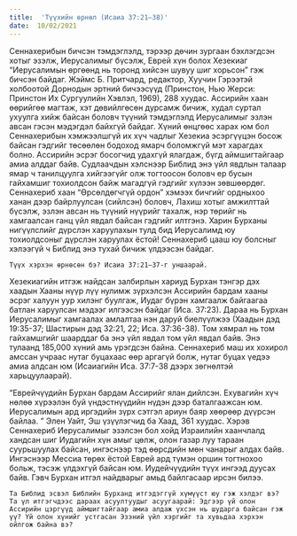 ```yaml
---
title:  'Түүхийн өрнөл (Исаиа 37:21–38)'
date:  10/02/2021
---
```


Сеннахерибын бичсэн тэмдэглэлд, тэрээр дөчин зургаан бэхлэгдсэн хотыг эзэлж, Иерусалимыг бүсэлж, Еврей хүн болох Хезекиаг “Иерусалимын өргөөнд нь торонд хийсэн шувуу шиг хорьсон” гэж бичсэн байдаг. Жэймс Б. Притчард, редактор, Хуучин Гэрээтэй холбоотой Дорнодын эртний бичээсүүд (Принстон, Нью Жерси: Принстон Их Сургуулийн Хэвлэл, 1969), 288 хуудас. Ассирийн хаан өөрийгөө магтаж, хэт дөвийлгөсөн дурсамж бичиж, худал суртал ухуулга хийж байсан боловч түүний тэмдэглэлд Иерусалимыг эзлэн авсан гэсэн мэдэгдэл байхгүй байдаг. Хүний өнцгөөс харах юм бол Сеннахерибын хэмжээлшгүй их хүч чадлыг Хезекиа эсэргүүцэн босож байсан гэдгийг төсөөлөн бодоход ямарч боломжгүй мэт харагдах болно. Ассирийн эсрэг босогчид удахгүй ялагдаж, бүгд аймшигтайгаар амиа алддаг байв. Судлаачдын хэлснээр Библид энэ үйл явдлын талаар ямар ч танилцуулга хийгээгүйг олж тогтоосон боловч ер бусын гайхамшиг тохиолдсон байж магадгүй гэдгийг хүлээн зөвшөөрдөг. Сеннахериб хаан “Өрсөлдөгчгүй ордон” хэмээх бичгийг ордныхоо ханан дээр байрлуулсан (сийлсэн) боловч, Лахиш хотыг амжилттай бүсэлж, эзлэн авсан нь түүний нүүрийг тахалж, нэр төрийг нь хамгаалсан ганц үйл явдал байсан гэдгийг илтгэнэ. Харин Бурханы нигүүлслийг дүрслэн харуулахын тулд бид Иерусалимд юу тохиолдсоныг дүрслэн харуулах ёстой! Сеннахериб цааш юу болсныг хэлээгүй ч Библид энэ тухай бичиж үлдээсэн байдаг.

`Түүх хэрхэн өрнөсөн бэ? Исаиа 37:21–37-г уншаарай.`

Хезекиагийн итгэж найдсан залбирлын хариуд Бурхан тэнгэр дэх хаадын Хааны нүүр лүү нулимж зүрхэлсэн Ассирийн бардам хааны эсрэг халуун уур хилэнг буулгаж, Иудаг бүрэн хамгаалж байгаагаа батлан харуулсан мэдээг илгээсэн байдаг (Иса. 37:23). Дараа нь Бурхан Иерусалимыг хамгаалах амлалтаа нэн даруй биелүүлжээ (Хаадын дэд 19:35-37; Шастирын дэд 32:21, 22; Иса. 37:36-38). Том хямрал нь том гайхамшгийг шаарддаг ба энэ үйл явдал том үйл явдал байв. Энэ тулаанд 185,000 хүний амь үрэгдсэн байна. Сеннахериб маш их хохирол амссан учраас нутаг буцахаас өөр аргагүй болж, нутаг буцах үедээ амиа алдсан юм (Исаиагийн Иса. 37:7-38 дээрх зөгнөлтэй харьцуулаарай).

“Еврейчүүдийн Бурхан бардам Ассирийг ялан дийлсэн. Ехувагийн хүч нөлөө хүрээлэн буй үндэстнүүдийн нүдэн дээр баталгаажсан юм. Иерусалимын ард иргэдийн зүрх сэтгэл ариун баяр хөөрөөр дүүрсэн байлаа. ” Элен Уайт, Эш үзүүлэгчид ба Хаад, 361 хуудас. Хэрэв Сеннахериб Иерусалимыг эзэлсэн бол хойд Израилийн хаанчлалд хандсан шиг Иудагийн хүн амыг цөлж, олон газар луу тараан суурьшуулах байсан, ингэснээр тэд өөрсдийн мөн чанарыг алдах байв. Ингэснээр Мессиа төрөх ёстой Еврей ард түмэн оршин тогтнохоо больж, тэсэж үлдэхгүй байсан юм. Иудейчүүдийн түүх ингээд дуусах байв. Гэвч Бурхан итгэл найдварыг амьд байлгасаар ирсэн билээ.

`Та Библид эсвэл Библийн Бурханд итгэдэггүй хүмүүст юу гэж хэлдэг вэ? Та үл итгэгчдээс дараах асуултуудыг асуугаарай: Эдгээр үй олон Ассирийн цэргүүд аймшигтайгаар амиа алдаж үхсэн нь шударга байсан гэж үү? Үй олон хүнийг устгасан Эзэний үйл хэргийг та хувьдаа хэрхэн ойлгож байна вэ?`